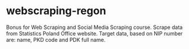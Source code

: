 # webscraping-regon
Bonus for Web Scraping and Social Media Scraping course. Scrape data from Statistics Poland Office website. 
Target data, based on NIP number are: name, PKD code and PDK full name.
